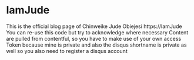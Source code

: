 # IamJude
This is the official blog page of Chinweike Jude Obiejesi   https://IamJude
You can re-use this code but try to acknowledge where necessary 
Content are pulled from contentful, so you have to make use of your own access Token because mine is private and also the disqus shortname is 
private as well so you also need to register a disqus account
